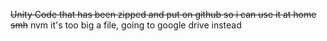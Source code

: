 ~~Unity Code that has been zipped and put on github so i can use it at home smh~~
nvm it's too big a file, going to google drive instead

